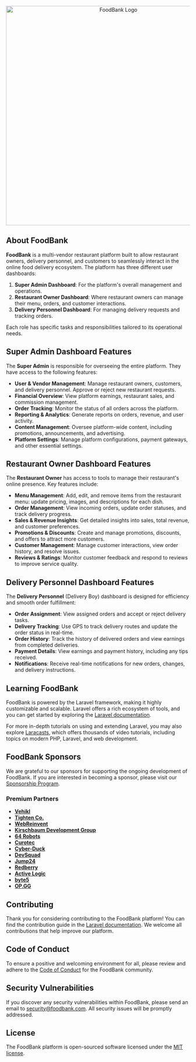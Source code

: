 <p align="center"><a href="https://fnsbd.shop/" target="_blank"><img src="https://github.com/sanad-bhowmik/FoodBank/blob/f8051e8fdd9ac06d521dba6c1024582142591c31/public/images/mockuper.png" width="600" alt="FoodBank Logo"></a></p>


## About FoodBank

**FoodBank** is a multi-vendor restaurant platform built to allow restaurant owners, delivery personnel, and customers to seamlessly interact in the online food delivery ecosystem. The platform has three different user dashboards: 

1. **Super Admin Dashboard**: For the platform's overall management and operations.
2. **Restaurant Owner Dashboard**: Where restaurant owners can manage their menu, orders, and customer interactions.
3. **Delivery Personnel Dashboard**: For managing delivery requests and tracking orders.

Each role has specific tasks and responsibilities tailored to its operational needs.

## Super Admin Dashboard Features

The **Super Admin** is responsible for overseeing the entire platform. They have access to the following features:

- **User & Vendor Management**: Manage restaurant owners, customers, and delivery personnel. Approve or reject new restaurant requests.
- **Financial Overview**: View platform earnings, restaurant sales, and commission management.
- **Order Tracking**: Monitor the status of all orders across the platform.
- **Reporting & Analytics**: Generate reports on orders, revenue, and user activity.
- **Content Management**: Oversee platform-wide content, including promotions, announcements, and advertising.
- **Platform Settings**: Manage platform configurations, payment gateways, and other essential settings.

## Restaurant Owner Dashboard Features

The **Restaurant Owner** has access to tools to manage their restaurant's online presence. Key features include:

- **Menu Management**: Add, edit, and remove items from the restaurant menu: update pricing, images, and descriptions for each dish.
- **Order Management**: View incoming orders, update order statuses, and track delivery progress.
- **Sales & Revenue Insights**: Get detailed insights into sales, total revenue, and customer preferences.
- **Promotions & Discounts**: Create and manage promotions, discounts, and offers to attract more customers.
- **Customer Management**: Manage customer interactions, view order history, and resolve issues.
- **Reviews & Ratings**: Monitor customer feedback and respond to reviews to improve service quality.

## Delivery Personnel Dashboard Features

The **Delivery Personnel** (Delivery Boy) dashboard is designed for efficiency and smooth order fulfillment:

- **Order Assignment**: View assigned orders and accept or reject delivery tasks.
- **Delivery Tracking**: Use GPS to track delivery routes and update the order status in real-time.
- **Order History**: Track the history of delivered orders and view earnings from completed deliveries.
- **Payment Details**: View earnings and payment history, including any tips received.
- **Notifications**: Receive real-time notifications for new orders, changes, and delivery instructions.

## Learning FoodBank

FoodBank is powered by the Laravel framework, making it highly customizable and scalable. Laravel offers a rich ecosystem of tools, and you can get started by exploring the [Laravel documentation](https://laravel.com/docs).

For more in-depth tutorials on using and extending Laravel, you may also explore [Laracasts](https://laracasts.com), which offers thousands of video tutorials, including topics on modern PHP, Laravel, and web development.

## FoodBank Sponsors

We are grateful to our sponsors for supporting the ongoing development of FoodBank. If you are interested in becoming a sponsor, please visit our [Sponsorship Program](https://partners.laravel.com).

### Premium Partners

- **[Vehikl](https://vehikl.com/)**
- **[Tighten Co.](https://tighten.co)**
- **[WebReinvent](https://webreinvent.com/)**
- **[Kirschbaum Development Group](https://kirschbaumdevelopment.com)**
- **[64 Robots](https://64robots.com)**
- **[Curotec](https://www.curotec.com/services/technologies/laravel/)**
- **[Cyber-Duck](https://cyber-duck.co.uk)**
- **[DevSquad](https://devsquad.com/hire-laravel-developers)**
- **[Jump24](https://jump24.co.uk)**
- **[Redberry](https://redberry.international/laravel/)**
- **[Active Logic](https://activelogic.com)**
- **[byte5](https://byte5.de)**
- **[OP.GG](https://op.gg)**

## Contributing

Thank you for considering contributing to the FoodBank platform! You can find the contribution guide in the [Laravel documentation](https://laravel.com/docs/contributions). We welcome all contributions that help improve our platform.

## Code of Conduct

To ensure a positive and welcoming environment for all, please review and adhere to the [Code of Conduct](https://laravel.com/docs/contributions#code-of-conduct) for the FoodBank community.

## Security Vulnerabilities

If you discover any security vulnerabilities within FoodBank, please send an email to [security@foodbank.com](mailto:security@foodbank.com). All security issues will be promptly addressed.

## License

The FoodBank platform is open-sourced software licensed under the [MIT license](https://opensource.org/licenses/MIT).
